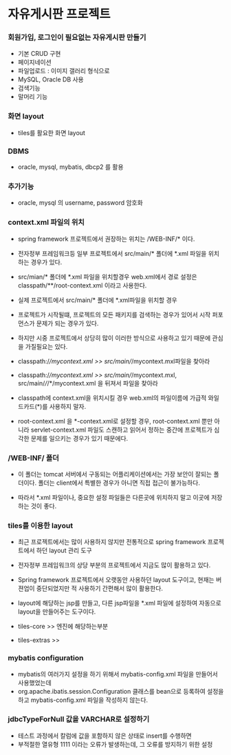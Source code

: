 # 자유게시판 프로젝트
### 회원가입, 로그인이 필요없는 자유게시판 만들기
* 기본 CRUD 구현
* 페이지네이션
* 파일업로드 : 이미지 갤러리 형식으로
* MySQL, Oracle DB 사용
* 검색기능 
* 말머리 기능

### 화면 layout
* tiles를 활요한 화면 layout 

### DBMS
* oracle, mysql, mybatis, dbcp2 를 활용

### 추가기능 
* oracle, mysql 의 username, password 암호화


### context.xml 파일의 위치
* spring framework 프로젝트에서 권장하는 위치는 /WEB-INF/* 이다.

* 전자정부 프레임워크등 일부 프로젝트에서 src/main/* 폴더에 *.xml 파일을
  위치하는 경우가 있다.

* src/mian/* 폴더에 *.xml 파일을 위치할경우 web.xml에서 경로 설정은 
  classpath/**/root-context.xml 이라고 사용한다.
* 실제 프로젝트에서 src/main/* 폴더에 *.xml파일을 위치할 경우
* 프로젝트가 시작될떄, 프로젝트의 모든 패키지를 검색하는 경우가 있어서 시작
  퍼포먼스가 문제가 되는 경우가 있다.
* 하지만 시중 프로젝트에서 상당히 많이 이러한 방식으로 사용하고 있기 때문에 관심을 가질필요는 있다.

* classpath:/*/mycontext.xml >> src/main/*/mycontext.mxl파일을 찾아라
* classpath:/*/mycontext.xml >> src/main/*/mycontext.mxl,
  src/main/*/*/*/mycontext.xml 을 뒤져서 파일을 찾아라 
  
  
* classpath에 context.xml을 위치시킬 경우 web.xml의 파일이름에 가급적 와일드카드(*)를 사용하지 말자.
* root-context.xml 을  *-context.xml로 설정할 경우, root-context.xml 뿐만 아니라 servlet-context.xml 파일도 스캔하고
  읽어서 정하는 중간에 프로젝트가 심각한 문제를 일으키는 경우가 있기 때문에다.
  
### /WEB-INF/ 폴더
* 이 폴더는 tomcat 서버에서 구동되는 어플리케이션에서는 가장 보안이 잘되는 폴더이다.
  폴더는 client에서 특별한 경우가 아니면 직접 접근이 불가능하다. 
  
* 따라서 *.xml 파일이나, 중요한 설정 파일들은 다른곳에 위치하지 말고 이곳에 저장하는 것이 좋다.


### tiles를 이용한 layout
* 최근 프로젝트에서는 많이 사용하지 않지만 전통적으로 spring framework 프로젝트에서 
  하던 layout 관리 도구

* 전자정부 프레임워크의 상당 부분의 프로젝트에서 지금도 많이 활용하고 있다.

* Spring framework 프로젝트에서 오랫동안 사용하던 layout 도구이고, 현재는 버젼업이 중단되었지만
  적 사용하기 간편해서 많이 활용한다.
  
* layout에 해당하는 jsp를 만들고, 다른 jsp파일을 *.xml 파일에 설정하여 자동으로 
  layout을 만들어주는 도구이다.
  
* tiles-core >> 엔진에 해당하는부분
* tiles-extras >>
  

### mybatis configuration
* mybatis의 여러가지 설정을 하기 위해서 mybatis-config.xml 파일을 만들어서 사용했었는데
* org.apache.ibatis.session.Configuration 클래스를 bean으로 등록하여 설정을 하고
mybatis-config.xml 파일을 작성하지 않는다.


### jdbcTypeForNull 값을 VARCHAR로 설정하기
* 테스트 과정에서 칼럼에 값을 포함하지 않은 상태로 insert를 수행하면
* 부적절한 열유형 1111 이라는 오류가 발생하는데, 그 오류를 방지하기 위한 설정
	<property name="configuration">
		<bean class="org.apache.ibatis.session.Configuration">
			<property name="jdbcTypeForNull" value="VARCHAR"/>
		</bean>
	</property>




